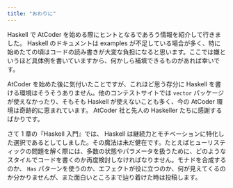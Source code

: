 ```yaml
---
title: "おわりに"
---
```


Haskell で AtCoder を始める際にヒントとなるであろう情報を紹介して行きました。 Haskell のドキュメントは examples が不足している場合が多く、特に始めたての頃はコードの読み書きが大変な負担になると思います。ここでは嫌というほど具体例を書いていますから、何かしら補填できるものがあれば幸いです。

AtCoder を始めた後に気付いたことですが、これほど思う存分に Haskell を書ける環境はそうそうありません。他のコンテストサイトでは `vector` パッケージが使えなかったり、そもそも Haskell が使えないことも多く、今の AtCoder 環境は奇跡的に恵まれています。 AtCoder 社と先人の Haskeller たちに感謝するばかりです。

さて 1 章の『Haskell 入門』では、 Haskell は継続力とモチベーションに特化した選択であるとしてしました。その魔法は未だ健在です。たとえばヒューリスティックの問題を解く際には、多数の状態やパラメータを扱うために、どのようなスタイルでコードを書くのか再度検討しなければなりません。モナドを合成するのか、 `Has` パターンを使うのか、エフェクトが役に立つのか、何が見えてくるのか分かりませんが、また面白いところまで辿り着けた時は投稿します。

